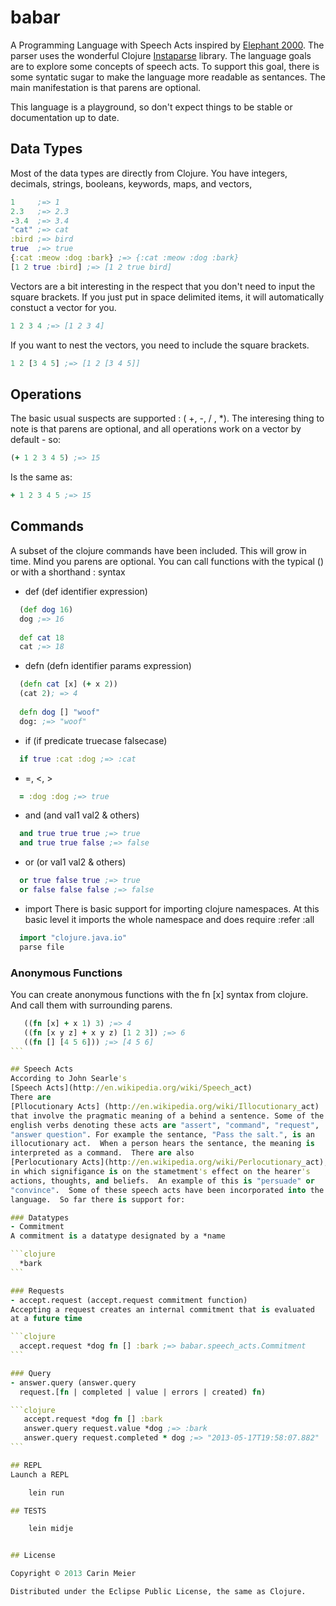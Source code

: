 # babar

A Programming Language with Speech Acts inspired by
[Elephant 2000](http://www-formal.stanford.edu/jmc/elephant/elephant.html).
The parser uses the wonderful Clojure
[Instaparse](https://github.com/Engelberg/instaparse) library.
The language goals are to explore some concepts of speech acts. To
support this goal, there is some syntatic sugar to make the language
more readable as sentances. The main manifestation is that parens
are optional.

This language is a playground, so don't expect things to
be stable or documentation up to date.


## Data Types
Most of the data types are directly from Clojure.  You have integers,
decimals, strings, booleans, keywords, maps, and vectors,

```clojure
1     ;=> 1
2.3   ;=> 2.3
-3.4  ;=> 3.4
"cat" ;=> cat
:bird ;=> bird
true  ;=> true
{:cat :meow :dog :bark} ;=> {:cat :meow :dog :bark}
[1 2 true :bird] ;=> [1 2 true bird]
```
Vectors are a bit interesting in the respect that you don't need
to input the square brackets.  If you just put in space delimited
items, it will automatically constuct a vector for you.

```clojure
1 2 3 4 ;=> [1 2 3 4]
```

If you want to nest the vectors, you need to include the square
brackets.

```clojure
1 2 [3 4 5] ;=> [1 2 [3 4 5]]
```

## Operations
The basic usual suspects are supported : ( +, -, / , *).
The interesing thing to note is that parens are optional,
and all operations work on a vector by default - so:

```clojure
(+ 1 2 3 4 5) ;=> 15
```
Is the same as:

````clojure
+ 1 2 3 4 5 ;=> 15
````

## Commands
A subset of the clojure commands have been included. This will
grow in time.  Mind you parens are optional.  You can call functions
with the typical () or with a shorthand : syntax

- def (def identifier expression)
```clojure
  (def dog 16)
  dog ;=> 16
  
  def cat 18
  cat ;=> 18
```
- defn (defn identifier params expression)
```clojure
  (defn cat [x] (+ x 2))
  (cat 2); => 4
  
  defn dog [] "woof"
  dog: ;=> "woof"
```
- if  (if predicate truecase falsecase)
```clojure
  if true :cat :dog ;=> :cat
```
- =, <, >
```clojure
  = :dog :dog ;=> true
  ```
- and  (and val1 val2 & others)
```clojure
  and true true true ;=> true
  and true true false ;=> false
```
- or  (or val1 val2 & others)
```clojure
  or true false true ;=> true
  or false false false ;=> false
```
- import
There is basic support for importing clojure namespaces.
At this basic level it imports the whole namespace and does require
:refer :all
```clojure
  import "clojure.java.io"
  parse file
```

### Anonymous Functions
You can create anonymous functions with the fn [x] syntax from
clojure. And call them with surrounding parens.
````clojure
   ((fn [x] + x 1) 3) ;=> 4
   ((fn [x y z] + x y z) [1 2 3]) ;=> 6
   ((fn [] [4 5 6])) ;=> [4 5 6]
```

## Speech Acts
According to John Searle's
[Speech Acts](http://en.wikipedia.org/wiki/Speech_act)
There are
[Pllocutionary Acts] (http://en.wikipedia.org/wiki/Illocutionary_act)
that involve the pragmatic meaning of a behind a sentence. Some of the
english verbs denoting these acts are "assert", "command", "request", 
"answer question". For example the sentance, "Pass the salt.", is an
illocutionary act.  When a person hears the sentance, the meaning is
interpreted as a command.  There are also
[Perlocutionary Acts](http://en.wikipedia.org/wiki/Perlocutionary_act),
in which signifigance is on the stametment's effect on the hearer's
actions, thoughts, and beliefs.  An example of this is "persuade" or
"convince".  Some of these speech acts have been incorporated into the
language.  So far there is support for:

### Datatypes
- Commitment
A commitment is a datatype designated by a *name

```clojure
  *bark
```

### Requests
- accept.request (accept.request commitment function)
Accepting a request creates an internal commitment that is evaluated
at a future time

```clojure
  accept.request *dog fn [] :bark ;=> babar.speech_acts.Commitment
```

### Query
- answer.query (answer.query
  request.[fn | completed | value | errors | created) fn)

```clojure
   accept.request *dog fn [] :bark
   answer.query request.value *dog ;=> :bark
   answer.query request.completed * dog ;=> "2013-05-17T19:58:07.882"
```

## REPL
Launch a REPL

    lein run

## TESTS

    lein midje


## License

Copyright © 2013 Carin Meier

Distributed under the Eclipse Public License, the same as Clojure.
